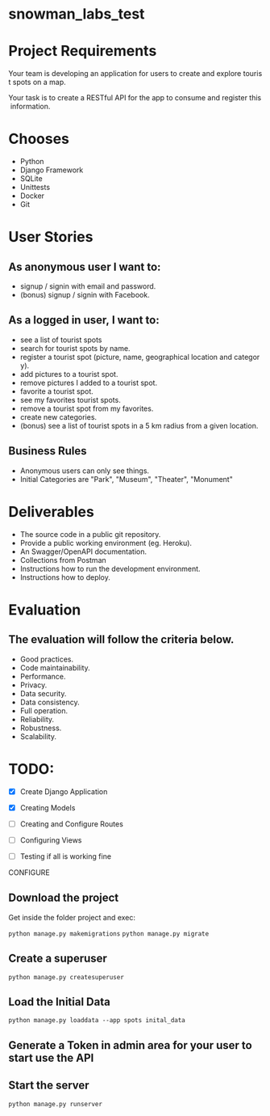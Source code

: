 # snowman_labs_test

# **Project Requirements**

Your team is developing an application for users to create and explore tourist spots on a map.

Your task is to create a RESTful API for the app to consume and register this information.

# **Chooses**

- Python
- Django Framework
- SQLite
- Unittests
- Docker
- Git

# **User Stories**

## **As anonymous user I want to:**

- signup / signin with email and password.
- (bonus) signup / signin with Facebook.

## **As a logged in user, I want to:**

- see a list of tourist spots
- search for tourist spots by name.
- register a tourist spot (picture, name, geographical location and category).
- add pictures to a tourist spot.
- remove pictures I added to a tourist spot.
- favorite a tourist spot.
- see my favorites tourist spots.
- remove a tourist spot from my favorites.
- create new categories.
- (bonus) see a list of tourist spots in a 5 km radius from a given location.

## **Business Rules**

- Anonymous users can only see things.
- Initial Categories are "Park", "Museum", "Theater", "Monument"

# **Deliverables**

- The source code in a public git repository.
- Provide a public working environment (eg. Heroku).
- An Swagger/OpenAPI documentation.
- Collections from Postman
- Instructions how to run the development environment.
- Instructions how to deploy.

# **Evaluation**

## **The evaluation will follow the criteria below.**

- Good practices.
- Code maintainability.
- Performance.
- Privacy.
- Data security.
- Data consistency.
- Full operation.
- Reliability.
- Robustness.
- Scalability.

# TODO: 

- [x] Create Django Application
- [x] Creating Models 
- [ ] Creating and Configure Routes
- [ ] Configuring Views
- [ ] Testing if all is working fine


CONFIGURE 

## Download the project
Get inside the folder project and exec:

`python manage.py makemigrations`
`python manage.py migrate`

## Create a superuser
`python manage.py createsuperuser`

## Load the Initial Data
`python manage.py loaddata --app spots inital_data`

## Generate a Token in admin area for your user to start use the API

## Start the server
`python manage.py runserver`
